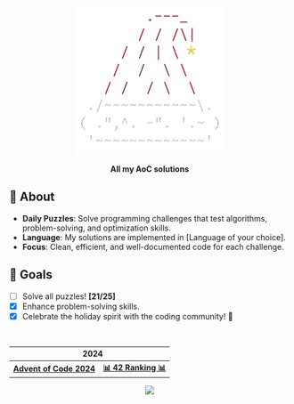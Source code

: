 <div align=center>
  
<img src="./media/AoC.png" width=265 alt="Advent of Code">

<span><b>**All my AoC solutions**</b></span>

</div>

## 📜 About  
- **Daily Puzzles**: Solve programming challenges that test algorithms, problem-solving, and optimization skills.  
- **Language**: My solutions are implemented in [Language of your choice].  
- **Focus**: Clean, efficient, and well-documented code for each challenge.

## 🎯 Goals
- [ ] Solve all puzzles! **[21/25]**
- [x] Enhance problem-solving skills.
- [x] Celebrate the holiday spirit with the coding community! 🎅

<br>

<div align=center>
  
  <table>
    <thead>
    <tr>
      <th colspan="2"> &nbsp;&nbsp;&nbsp;<b>2024</b></th>
    </tr>
    </thead>
  <tbody>
    <tr>
      <td>
        <a href=https://adventofcode.com/2024/><b>Advent of Code 2024</b></a>
      </td>
      <td>
        <a href="https://aoc.42barcelona.com/ranking/es"><b>📊 42 Ranking 📊</b></a>
      </td>
    </tr>
  </tbody>
  </table>
  
  <img src="https://wakatime.com/badge/user/43299b95-37b5-4319-89dd-7bbef7fb1dcb/project/c77ce4ac-84ce-43b9-820f-53cdb6302e3b.svg" width=160>

</div>
